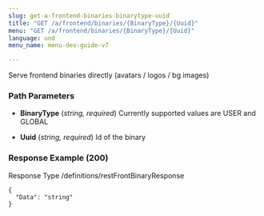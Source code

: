 ```yaml
---
slug: get-a-frontend-binaries-binarytype-uuid
title: "GET /a/frontend/binaries/{BinaryType}/{Uuid}"
menu: "GET /a/frontend/binaries/{BinaryType}/{Uuid}"
language: und
menu_name: menu-dev-guide-v7

---
```








 
Serve frontend binaries directly (avatars / logos / bg images)  


### Path Parameters

 - **BinaryType** (_string, required_) Currently supported values are USER and GLOBAL

 - **Uuid** (_string, required_) Id of the binary




### Response Example (200)
Response Type /definitions/restFrontBinaryResponse

```
{
  "Data": "string"
}
```




